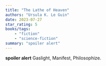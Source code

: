 ```yaml
---
title: "The Lathe of Heaven"
authors: "Ursula K. Le Guin"
date: 2023-07-27
star_rating: 5
books/tags:
    - "fiction"
    - "science-fiction"
summary: "spoiler alert"
---
```

**spoiler alert** Gaslight, Manifest, Philosophize.